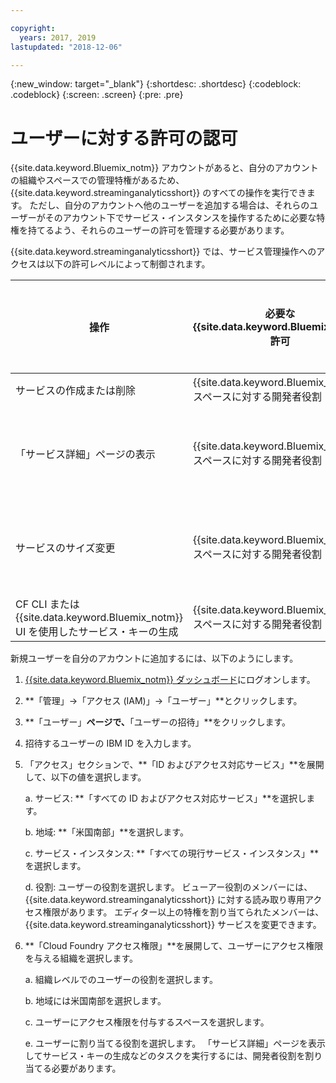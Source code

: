 ```yaml
---

copyright:
  years: 2017, 2019
lastupdated: "2018-12-06"

---
```


<!-- Attribute definitions -->
{:new_window: target="_blank"}
{:shortdesc: .shortdesc}
{:codeblock: .codeblock}
{:screen: .screen}
{:pre: .pre}

# ユーザーに対する許可の認可

{{site.data.keyword.Bluemix_notm}} アカウントがあると、自分のアカウントの組織やスペースでの管理特権があるため、{{site.data.keyword.streaminganalyticsshort}} のすべての操作を実行できます。 ただし、自分のアカウントへ他のユーザーを追加する場合は、それらのユーザーがそのアカウント下でサービス・インスタンスを操作するために必要な特権を持てるよう、それらのユーザーの許可を管理する必要があります。

{{site.data.keyword.streaminganalyticsshort}} では、サービス管理操作へのアクセスは以下の許可レベルによって制御されます。

| 操作 | 必要な {{site.data.keyword.Bluemix_notm}} 許可 | 必要な IAM 許可 |
|-----------|------------------------------|--------------------------|
| サービスの作成または削除 | {{site.data.keyword.Bluemix_notm}} スペースに対する開発者役割 | なし |
| 「サービス詳細」ページの表示 | {{site.data.keyword.Bluemix_notm}} スペースに対する開発者役割 | ビューアー以上 |
| サービスのサイズ変更   | {{site.data.keyword.Bluemix_notm}} スペースに対する開発者役割 | エディター以上 |
| CF CLI または {{site.data.keyword.Bluemix_notm}} UI を使用したサービス・キーの生成 | {{site.data.keyword.Bluemix_notm}} スペースに対する開発者役割 | なし |

新規ユーザーを自分のアカウントに追加するには、以下のようにします。

1.	[{{site.data.keyword.Bluemix_notm}} ダッシュボード](https://{DomainName})にログオンします。

2.	**「管理」->「アクセス (IAM)」->「ユーザー」**とクリックします。

3.	**「ユーザー」**ページで、**「ユーザーの招待」**をクリックします。

4.	招待するユーザーの IBM ID を入力します。

5.	「アクセス」セクションで、**「ID およびアクセス対応サービス」**を展開して、以下の値を選択します。

	a.	サービス: **「すべての ID およびアクセス対応サービス」**を選択します。

	b.	地域: **「米国南部」**を選択します。

	c.	サービス・インスタンス: **「すべての現行サービス・インスタンス」**を選択します。

	d.	役割: ユーザーの役割を選択します。 ビューアー役割のメンバーには、{{site.data.keyword.streaminganalyticsshort}} に対する読み取り専用アクセス権限があります。 エディター以上の特権を割り当てられたメンバーは、{{site.data.keyword.streaminganalyticsshort}} サービスを変更できます。

6.	**「Cloud Foundry アクセス権限」**を展開して、ユーザーにアクセス権限を与える組織を選択します。

	a. 組織レベルでのユーザーの役割を選択します。

	b.	地域には米国南部を選択します。

	c.	ユーザーにアクセス権限を付与するスペースを選択します。

	e.	ユーザーに割り当てる役割を選択します。 「サービス詳細」ページを表示してサービス・キーの生成などのタスクを実行するには、開発者役割を割り当てる必要があります。

